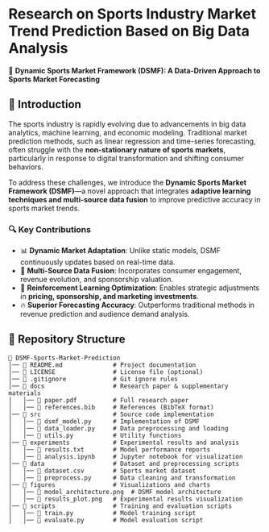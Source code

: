 # Research on Sports Industry Market Trend Prediction Based on Big Data Analysis  
🚀 **Dynamic Sports Market Framework (DSMF): A Data-Driven Approach to Sports Market Forecasting**  

## 📖 Introduction  
The sports industry is rapidly evolving due to advancements in big data analytics, machine learning, and economic modeling. Traditional market prediction methods, such as linear regression and time-series forecasting, often struggle with the **non-stationary nature of sports markets**, particularly in response to digital transformation and shifting consumer behaviors.  

To address these challenges, we introduce the **Dynamic Sports Market Framework (DSMF)**—a novel approach that integrates **adaptive learning techniques and multi-source data fusion** to improve predictive accuracy in sports market trends.  

### 🔍 Key Contributions  
- 📊 **Dynamic Market Adaptation**: Unlike static models, DSMF continuously updates based on real-time data.  
- 🎯 **Multi-Source Data Fusion**: Incorporates consumer engagement, revenue evolution, and sponsorship valuation.  
- 🤖 **Reinforcement Learning Optimization**: Enables strategic adjustments in **pricing, sponsorship, and marketing investments**.  
- 🔥 **Superior Forecasting Accuracy**: Outperforms traditional methods in revenue prediction and audience demand analysis.  

## 📂 Repository Structure  
```plaintext
📂 DSMF-Sports-Market-Prediction
│── 📜 README.md              # Project documentation
│── 📜 LICENSE                # License file (optional)
│── 📜 .gitignore             # Git ignore rules
│── 📂 docs                   # Research paper & supplementary materials
│   │── 📜 paper.pdf          # Full research paper
│   │── 📜 references.bib     # References (BibTeX format)
│── 📂 src                    # Source code implementation
│   │── 📜 dsmf_model.py      # Implementation of DSMF
│   │── 📜 data_loader.py     # Data preprocessing and loading
│   │── 📜 utils.py           # Utility functions
│── 📂 experiments            # Experimental results and analysis
│   │── 📜 results.txt        # Model performance reports
│   │── 📜 analysis.ipynb     # Jupyter notebook for visualization
│── 📂 data                   # Dataset and preprocessing scripts
│   │── 📜 dataset.csv        # Sports market dataset
│   │── 📜 preprocess.py      # Data cleaning and transformation
│── 📂 figures                # Visualizations and charts
│   │── 📜 model_architecture.png  # DSMF model architecture
│   │── 📜 results_plot.png   # Experimental results visualization
│── 📂 scripts                # Training and evaluation scripts
│   │── 📜 train.py           # Model training script
│   │── 📜 evaluate.py        # Model evaluation script
